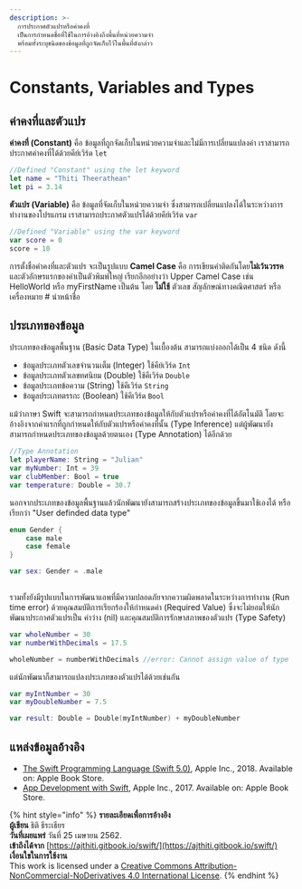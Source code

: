 ```yaml
---
description: >-
  การประกาศตัวแปรหรือค่าคงที่
  เป็นการกำหนดชื่อที่ใช้ในการอ้างอิงถึงพื้นที่หน่วยความจำ
  พร้อมทั้งระบุชนิดของข้อมูลที่ถูกจัดเก็บไว้ในพื้นที่ดังกล่าว
---
```


# Constants, Variables and Types

## ค่าคงที่และตัวแปร

**ค่าคงที่ \(Constant\)** คือ ข้อมูลที่ถูกจัดเก็บในหน่วยความจำและไม่มีการเปลี่ยนแปลงค่า เราสามารถประกาศค่าคงที่ได้ด้วยคีย์เวิร์ด `let`

```swift
//Defined "Constant" using the let keyword
let name = "Thiti Theerathean"
let pi = 3.14
```

**ตัวแปร \(Variable\)** คือ ข้อมูลที่จัดเก็บในหน่วยความจำ ซึ่งสามารถเปลี่ยนแปลงได้ในระหว่างการทำงานของโปรแกรม เราสามารถประกาศตัวแปรได้ด้วยคีย์เวิร์ด `var`

```swift
//Defined "Variable" using the var keyword
var score = 0
score = 10
```

การตั้งชื่อค่าคงที่และตัวแปร จะเป็นรูปแบบ **Camel Case** คือ การเขียนคำติดกันโดย**ไม่เว้นวรรค**และตัวอักษรแรกของคำเป็นตัวพิมพ์ใหญ่ เรียกอีกอย่างว่า Upper Camel Case เช่น HelloWorld หรือ myFirstName เป็นต้น โดย **ไม่ใช้** ตัวเลข สัญลักษณ์ทางคณิตศาสตร์ หรือเครื่องหมาย \# นำหน้าชื่อ

## ประเภทของข้อมูล

ประเภทของข้อมูลพื้นฐาน \(Basic Data Type\) ในเบื้องต้น สามารถแบ่งออกได้เป็น 4 ชนิด ดังนี้

* ข้อมูลประเภทตัวเลขจำนวนเต็ม \(Integer\) ใช้คีย์เวิร์ด `Int`
* ข้อมูลประเภทตัวเลขทศนิยม \(Double\) ใช้คีเวิร์ด `Double`
* ข้อมูลประเภทข้อความ \(String\) ใช้คีเวิร์ด `String`
* ข้อมูลประเภทตรรกะ \(Boolean\) ใช้คีเวิร์ด `Bool`

แม้ว่าภาษา Swift จะสามารถกำหนดประเภทของข้อมูลให้กับตัวแปรหรือค่าคงที่ได้อัตโนมัติ โดยจะอ้างอิงจากค่าแรกที่ถูกกำหนดให้กับตัวแปรหรือค่าคงที่นั้น \(Type Inference\) แต่ผู้พัฒนายังสามารถกำหนดประเภทของข้อมูลด้วยตนเอง \(Type Annotation\) ได้อีกด้วย

```swift
//Type Annotation
let playerName: String = "Julian"
var myNumber: Int = 39
var clubMember: Bool = true
var temperature: Double = 30.7
```

นอกจากประเภทของข้อมูลพื้นฐานแล้วนักพัฒนายังสามารถสร้างประเภทของข้อมูลขึ้นมาใช้เองได้ หรือเรียกว่า "User definded data type"

```swift
enum Gender {
    case male
    case female
}

var sex: Gender = .male
    
```

รวมทั้งยังมีรูปแบบในการพัฒนาแอพที่มีความปลอดภัยจากความผิดพลาดในระหว่างการทำงาน \(Run time error\) ด้วยคุณสมบัติการเรียกร้องให้กำหนดค่า \(Required Value\) ซึ่งจะไม่ยอมให้นักพัฒนาประกาศตัวแปรเป็น ค่าว่าง \(nil\) และคุณสมบัติการรักษาสภาพของตัวแปร \(Type Safety\)

```swift
var wholeNumber = 30
var numberWithDecimals = 17.5

wholeNumber = numberWithDecimals //error: Cannot assign value of type 'Double' to type 'Int'
```

แต่นักพัฒนาก็สามารถแปลงประเภทของตัวแปรได้ด้วยเช่นกัน

```swift
var myIntNumber = 30
var myDoubleNumber = 7.5

var result: Double = Double(myIntNumber) + myDoubleNumber
```

## แหล่งข้อมูลอ้างอิง

* [The Swift Programming Language \(Swift 5.0\)](https://books.apple.com/th/book/the-swift-programming-language-swift-5-0/id881256329), Apple Inc., 2018. Available on: Apple Book Store.
* [App Development with Swift](https://books.apple.com/th/book/app-development-with-swift/id1465002990), Apple Inc., 2017. Available on: Apple Book Store.



{% hint style="info" %}
**รายละเอียดเพื่อการอ้างอิง  
ผู้เขียน** ธิติ ธีระเธียร    
**วันที่เผยแพร่**  วันที่ 25 เมษายน 2562.  
**เข้าถึงได้จาก** [https://ajthiti.gitbook.io/swift/](https://ajthiti.gitbook.io/swift/)  
**เงื่อนใขในการใช้งาน**  
This work is licensed under a [Creative Commons Attribution-NonCommercial-NoDerivatives 4.0 International License](http://creativecommons.org/licenses/by-nc-nd/4.0/).
{% endhint %}

